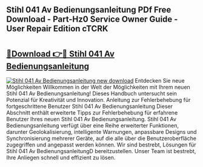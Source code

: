 ## Stihl 041 Av Bedienungsanleitung PDf Free Download - Part-Hz0 Service Owner Guide - User Repair Edition cTCRK

# <h2><a href="http://df1x9s2.blite.top/?on=Stihl+041+Av+Bedienungsanleitung">🔗Download 👉🔴 Stihl 041 Av Bedienungsanleitung</a></h2>

[![Stihl 041 Av Bedienungsanleitung new download](https://i.imgur.com/lujVjoI.png)](http://df1x9s2.blite.top/?on=Stihl+041+Av+Bedienungsanleitung)
Entdecken Sie neue Möglichkeiten Willkommen in der Welt der Möglichkeiten mit Ihrem neuen Stihl 041 Av Bedienungsanleitung! Dieses Handbuch untersucht sein Potenzial für Kreativität und Innovation. Anleitung zur Fehlerbehebung für fortgeschrittene Benutzer Stihl 041 Av Bedienungsanleitung Dieser Abschnitt enthält erweiterte Tipps zur Fehlerbehebung für erfahrene Benutzer Ihres neuen Stihl 041 Av Bedienungsanleitung. Stihl 041 Av Bedienungsanleitung verfügt über eine Reihe erweiterter Funktionen, darunter Geolokalisierung, intelligente Warnungen, anpassbare Designs und Synchronisierung mehrerer Geräte, auf die alle über die Benutzeroberfläche zugegriffen und angepasst werden können. Wir sind bestrebt, Lösungen für Stihl 041 Av BedienungsanleitungD bereitzustellen. Unser Team ist bestrebt, Ihre Anliegen schnell und effizient zu lösen.

